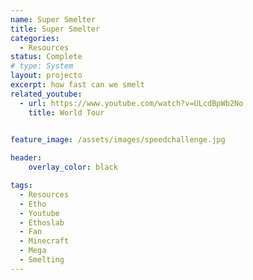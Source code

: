 ```yaml
---
name: Super Smelter
title: Super Smelter
categories:
  - Resources
status: Complete
# type: System
layout: projecto
excerpt: how fast can we smelt
related_youtube:
  - url: https://www.youtube.com/watch?v=ULcdBpWb2No
    title: World Tour

  
feature_image: /assets/images/speedchallenge.jpg

header: 
    overlay_color: black

tags:
  - Resources
  - Etho
  - Youtube
  - Ethoslab
  - Fan
  - Minecraft
  - Mega
  - Smelting
---
```

